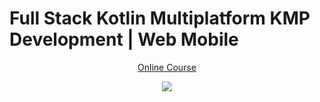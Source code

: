 # Full Stack Kotlin Multiplatform KMP Development | Web Mobile
<p align="center">
  <a href="https://www.stevdza-san.com/p/kotlin-multiplatform-kmp-frontend-backend-android" align="center">Online Course</a>
</p>
<p align="center">
  <img src="https://i.postimg.cc/Cxs519jz/KMP-Course.png" href="">
</p>

